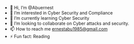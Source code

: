 - 👋 Hi, I’m @Abuernest
- 👀 I’m interested in Cyber Security and Compliance 
- 🌱 I’m currently learning Cyber Security 
- 💞️ I’m looking to collaborate on Cyber attacks and security.
- 📫 How to reach me ernestabu1985@gmail.com
- ⚡ Fun fact: Reading
